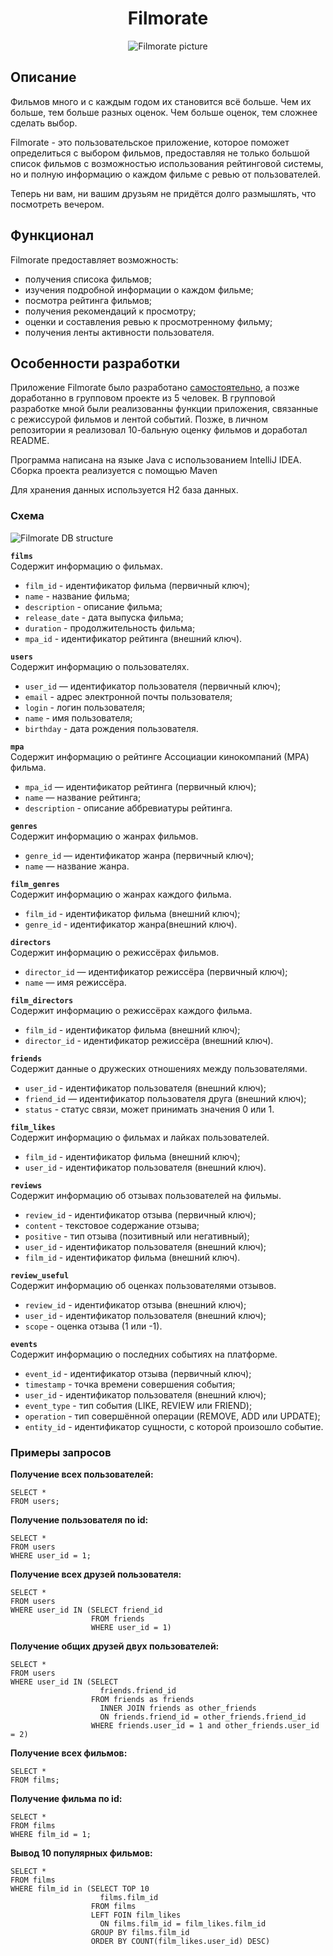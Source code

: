 <div id="header" align="center">

# Filmorate

![Filmorate picture](picture.png)

</div>

## Описание
Фильмов много и с каждым годом их становится всё больше. Чем их больше, тем больше разных оценок. Чем больше оценок, тем сложнее сделать выбор.

Filmorate - это пользовательское приложение, которое поможет определиться с выбором фильмов, предоставляя не только большой список фильмов с возможностью использования рейтинговой системы, но и полную информацию о каждом фильме с ревью от пользователей.

Теперь ни вам, ни вашим друзьям не придётся долго размышлять, что посмотреть вечером.

## Функционал

Filmorate предоставляет возможность:
- получения списока фильмов;
- изучения подробной информации о каждом фильме;
- посмотра рейтинга фильмов;
- получения рекомендаций к просмотру;
- оценки и составления ревью к просмотренному фильму;
- получения ленты активности пользователя.

## Особенности разработки

Приложение Filmorate было разработано [самостоятельно](https://github.com/NeDredil/java-filmorate), а позже доработанно в групповом проекте из 5 человек. В групповой разработке мной были реализованны функции приложения, связанные с режиссурой фильмов и лентой событий. Позже, в личном репозитории я реализовал 10-бальную оценку фильмов и доработал README.

Программа написана на языке Java с использованием IntelliJ IDEA. Сборка проекта реализуется с помощью Maven

Для хранения данных используется H2 база данных.

### Схема
![Filmorate DB structure](https://github.com/NeDredil/filmorate/blob/master/src/main/resources/images/schemeBD.png)

**`films`**  
Содержит информацию о фильмах.

- `film_id` - идентификатор фильма (первичный ключ);
- `name` - название фильма;
- `description` - описание фильма;
- `release_date` - дата выпуска фильма;
- `duration` - продолжительность фильма;
- `mpa_id` - идентификатор рейтинга (внешний ключ).

**`users`**  
Содержит информацию о пользователях.

- `user_id` — идентификатор пользователя (первичный ключ);
- `email` - адрес электронной почты пользователя;
- `login` - логин пользователя;
- `name` - имя пользователя;
- `birthday` - дата рождения пользователя.

**`mpa`**  
Содержит информацию о рейтинге Ассоциации кинокомпаний (МРА) фильма.

- `mpa_id` — идентификатор рейтинга (первичный ключ);
- `name` — название рейтинга;
- `description` - описание аббревиатуры рейтинга.

**`genres`**  
Содержит информацию о жанрах фильмов.

- `genre_id` — идентификатор жанра (первичный ключ);
- `name` — название жанра.

**`film_genres`**  
Содержит информацию о жанрах каждого фильма.

- `film_id` - идентификатор фильма (внешний ключ);
- `genre_id` - идентификатор жанра(внешний ключ).

**`directors`**  
Содержит информацию о режиссёрах фильмов.

- `director_id` — идентификатор режиссёра (первичный ключ);
- `name` — имя режиссёра.

**`film_directors`**  
Содержит информацию о режиссёрах каждого фильма.

- `film_id` - идентификатор фильма (внешний ключ);
- `director_id` - идентификатор режиссёра (внешний ключ).

**`friends`**  
Содержит данные о дружеских отношениях между пользователями.

- `user_id` - идентификатор пользователя (внешний ключ);
- `friend_id` — идентификатор пользователя друга (внешний ключ);
- `status` - статус связи, может принимать значения 0 или 1.

**`film_likes`**  
Содержит информацию о фильмах и лайках пользователей.

- `film_id` - идентификатор фильма (внешний ключ);
- `user_id` - идентификатор пользователя (внешний ключ).

**`reviews`**  
Содержит информацию об отзывах пользователей на фильмы.

- `review_id` - идентификатор отзыва (первичный ключ);
- `content` - текстовое содержание отзыва;
- `positive` - тип отзыва (позитивный или негативный);
- `user_id` - идентификатор пользователя (внешний ключ);
- `film_id` - идентификатор фильма (внешний ключ).

**`review_useful`**  
Содержит информацию об оценках пользователями отзывов.

- `review_id` - идентификатор отзыва (внешний ключ);
- `user_id` - идентификатор пользователя (внешний ключ);
- `scope` - оценка отзыва (1 или -1).

**`events`**  
Содержит информацию о последних событиях на платформе.

- `event_id` - идентификатор отзыва (первичный ключ);
- `timestamp` - точка времени совершения события;
- `user_id` - идентификатор пользователя (внешний ключ);
- `event_type` - тип события (LIKE, REVIEW или FRIEND);
- `operation` - тип совершённой операции (REMOVE, ADD или UPDATE);
- `entity_id` - идентификатор сущности, с которой произошло событие.


### Примеры запросов

**Получение всех пользователей:**
```
SELECT *
FROM users;
```

**Получение пользователя по id:**
```
SELECT *
FROM users
WHERE user_id = 1;
```

**Получение всех друзей пользователя:**
```
SELECT *
FROM users
WHERE user_id IN (SELECT friend_id
                  FROM friends
                  WHERE user_id = 1)

```

**Получение общих друзей двух пользователей:**
```
SELECT *
FROM users
WHERE user_id IN (SELECT 
                    friends.friend_id 
                  FROM friends as friends
                    INNER JOIN friends as other_friends
                    ON friends.friend_id = other_friends.friend_id
                  WHERE friends.user_id = 1 and other_friends.user_id = 2)              
```

**Получение всех фильмов:**
```
SELECT *
FROM films;
```

**Получение фильма по id:**
```
SELECT *
FROM films
WHERE film_id = 1;
```

**Вывод 10 популярных фильмов:**
```
SELECT *
FROM films
WHERE film_id in (SELECT TOP 10
                    films.film_id
                  FROM films
                  LEFT FOIN film_likes
                    ON films.film_id = film_likes.film_id
                  GROUP BY films.film_id
                  ORDER BY COUNT(film_likes.user_id) DESC)
```
